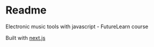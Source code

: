 # Readme
Electronic music tools with javascript - FutureLearn course

Built with [next.js](https://github.com/zeit/next.js/)
